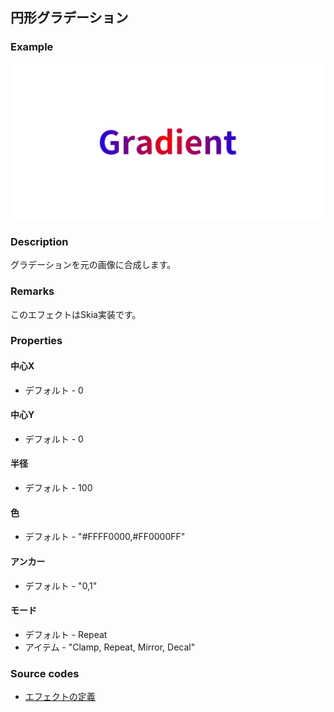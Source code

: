 ## 円形グラデーション

### Example

![](https://github.com/b-editor/BEditor/raw/main/docs/example/circular-gradient.jpg)

### Description

グラデーションを元の画像に合成します。

### Remarks

このエフェクトはSkia実装です。

### Properties

#### 中心X

* デフォルト - 0

#### 中心Y

* デフォルト - 0

#### 半径

* デフォルト - 100

#### 色

* デフォルト - "#FFFF0000,#FF0000FF"

#### アンカー

* デフォルト - "0,1"

#### モード

* デフォルト - Repeat
* アイテム - "Clamp, Repeat, Mirror, Decal"

### Source codes

* [エフェクトの定義](https://github.com/b-editor/BEditor/blob/main/src/BEditor.Primitive/Effects/PrimitiveImages/CircularGradient.cs)